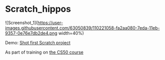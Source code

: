 # Scratch_hippos

![Screenshot_1](https://user-images.githubusercontent.com/63050839/110221058-fa2aa080-7eda-11eb-9357-0e76e7db2de4.png width=40%)

Demo: [Shot first Scratch project](https://scratch.mit.edu/projects/4975459770) 

As part of training on [the CS50 course](https://cs50.harvard.edu/x/2021/)

